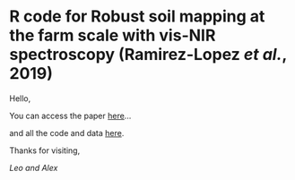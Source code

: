 # R code for Robust soil mapping at the farm scale with vis-NIR spectroscopy (Ramirez-Lopez _et al._, 2019)

Hello,

You can access the paper [here](https://onlinelibrary.wiley.com/doi/10.1111/ejss.12752)...

and all the code and data [here](https://l-ramirez-lopez.github.io/VNIR_spectroscopy_for_robust_soil_mapping).

Thanks for visiting,

_Leo and Alex_